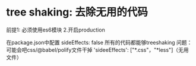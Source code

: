# tree shaking: 去除无用的代码
前提1: 必须使用es6模块
   2.开启production

在package.json中配置
sideEffects: false 所有的代码都能够treeshaking
问题： 可能会吧css/@babel/polify文件干掉
'sideeEffects': ["*.css"，"*less"]（无用文件）